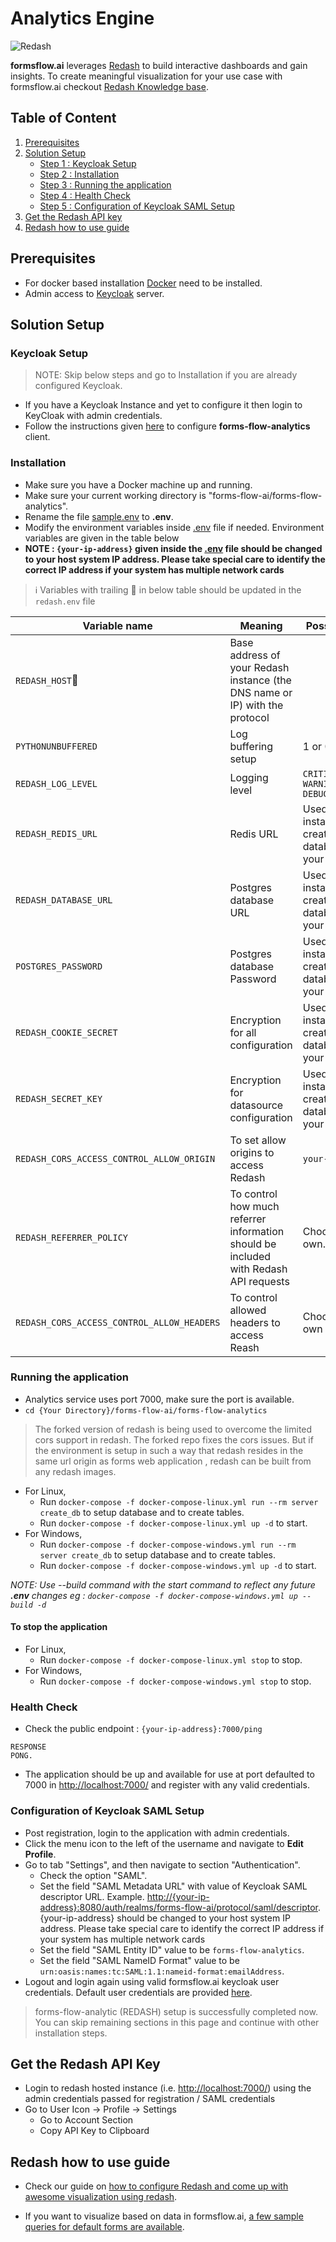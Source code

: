# Analytics Engine

![Redash](https://img.shields.io/badge/Redash-v10-blue)

**formsflow.ai** leverages [Redash](https://github.com/getredash/redash) to build interactive
dashboards and gain insights. To create meaningful visualization for
your use case with formsflow.ai checkout [Redash Knowledge base](https://redash.io/help/).

## Table of Content

1. [Prerequisites](#prerequisites)
2. [Solution Setup](#solution-setup)
   * [Step 1 : Keycloak Setup](#keycloak-setup)
   * [Step 2 : Installation](#installation)
   * [Step 3 : Running the application](#running-the-application)
   * [Step 4 : Health Check](#health-check)
   * [Step 5 : Configuration of Keycloak SAML Setup](#configuration-of-keycloak-saml-setup)
3. [Get the Redash API key](#get-the-redash-api-key)
4. [Redash how to use guide](#redash-how-to-use-guide)

## Prerequisites

* For docker based installation [Docker](https://docker.com) need to be installed.
* Admin access to [Keycloak](../forms-flow-idm/keycloak) server.

## Solution Setup

### Keycloak Setup

> NOTE: Skip below steps and go to Installation if you are already configured Keycloak.

* If you have a Keycloak Instance and yet to configure it then login to KeyCloak with admin credentials.
* Follow the instructions given [here](../forms-flow-idm/keycloak/README.md#create-keycloak-setup-for-formsflow-analytics) to configure **forms-flow-analytics** client.

### Installation

* Make sure you have a Docker machine up and running.
* Make sure your current working directory is "forms-flow-ai/forms-flow-analytics".
* Rename the file [sample.env](./sample.env) to **.env**.
* Modify the environment variables inside [.env](./sample.env) file if needed. Environment variables are given in the table below
* **NOTE : `{your-ip-address}` given inside the [.env](./sample.env) file should be changed to your host system IP address. Please take special care to identify the correct IP address if your system has multiple network cards**

> :information_source: Variables with trailing :triangular_flag_on_post: in below table should be updated in the `redash.env` file

Variable name | Meaning | Possible values | Default value |
--- | --- | --- | ---
`REDASH_HOST`:triangular_flag_on_post:| Base address of your Redash instance (the DNS name or IP) with the protocol | | <http://{your-ip-address}:7000/redash>
`PYTHONUNBUFFERED`|Log buffering setup|1 or 0 | 1
`REDASH_LOG_LEVEL`|Logging level|`CRITICAL, ERROR, WARNING, INFO, DEBUG, NOTSET` | ERROR
`REDASH_REDIS_URL`|Redis URL|Used on installation to create the database.Choose your own.|`redis://redis:6379/0`
`REDASH_DATABASE_URL`|Postgres database URL|Used on installation to create the database.Choose your own.|`postgresql://postgres@postgres/postgres`
`POSTGRES_PASSWORD`|Postgres database Password|Used on installation to create the database.Choose your own.|`postgres`
`REDASH_COOKIE_SECRET`|Encryption for all configuration|Used on installation to create the database.Choose your own.|`redash-selfhosted`
`REDASH_SECRET_KEY`|Encryption for datasource configuration|Used on installation to create the database.Choose your own.|`redash-selfhosted`
`REDASH_CORS_ACCESS_CONTROL_ALLOW_ORIGIN`| To set allow origins to access Redash | `your-domain.com` | `*`
`REDASH_REFERRER_POLICY`| To control how much referrer information should be included with Redash API requests | Choose your own. | `no-referrer-when-downgrade`
`REDASH_CORS_ACCESS_CONTROL_ALLOW_HEADERS` | To control allowed headers to access Reash | Choose on your own | `Content-Type, Authorization`
  
### Running the application

* Analytics service uses port 7000, make sure the port is available.
* `cd {Your Directory}/forms-flow-ai/forms-flow-analytics`

> The forked version of redash is being used to overcome the limited cors support in redash. The forked repo fixes the cors issues. But if the environment is setup in such a way that redash resides in the same url origin as forms web application , redash can be built from any redash images.

* For Linux,
  * Run `docker-compose -f docker-compose-linux.yml run --rm server create_db` to setup database and to create tables.
  * Run `docker-compose -f docker-compose-linux.yml up -d` to start.
* For Windows,
  * Run `docker-compose -f docker-compose-windows.yml run --rm server create_db` to setup database and to create tables.
  * Run `docker-compose -f docker-compose-windows.yml up -d` to start.

*NOTE: Use --build command with the start command to reflect any future **.env** changes eg : `docker-compose -f docker-compose-windows.yml up --build -d`*

#### To stop the application

* For Linux,
  * Run `docker-compose -f docker-compose-linux.yml stop` to stop.
* For Windows,
  * Run `docker-compose -f docker-compose-windows.yml stop` to stop.

### Health Check

- Check the public endpoint : `{your-ip-address}:7000/ping`

```
RESPONSE
PONG.
```

- The application should be up and available for use at port defaulted to 7000 in  <http://localhost:7000/> and register with any valid credentials.
    

### Configuration of Keycloak SAML Setup

* Post registration, login to the application with admin credentials.
* Click the menu icon to the left of the username and navigate to **Edit Profile**.
* Go to tab "Settings", and then navigate to section "Authentication".
  * Check the option "SAML".
  * Set the field "SAML Metadata URL" with value of Keycloak SAML descriptor URL. Example. <http://{your-ip-address}:8080/auth/realms/forms-flow-ai/protocol/saml/descriptor>. {your-ip-address} should be changed to your host system IP address. Please take special care to identify the correct IP address if your system has multiple network cards
  * Set the field "SAML Entity ID" value to be `forms-flow-analytics`.
  * Set the field "SAML NameID Format" value to be `urn:oasis:names:tc:SAML:1.1:nameid-format:emailAddress`.
* Logout and login again using valid formsflow.ai keycloak user credentials. Default user credentials are provided [here](../forms-flow-idm/keycloak/README.md#formsflow-ai-user-credentials).

> forms-flow-analytic (REDASH) setup is successfully completed now. You can skip remaining sections in this page and continue with other installation steps.

## Get the Redash API Key

* Login to redash hosted instance  (i.e. <http://localhost:7000/>) using the admin credentials passed for registration / SAML credentials
* Go to User Icon -> Profile -> Settings
  * Go to Account Section
  * Copy API Key to Clipboard

## Redash how to use guide

* Check our guide on [how to configure Redash and come up with awesome visualization using redash](./docs/README.md).

* If you want to visualize based on data in formsflow.ai, [a few sample queries for default forms are available](./docs/sample_queries.md).
